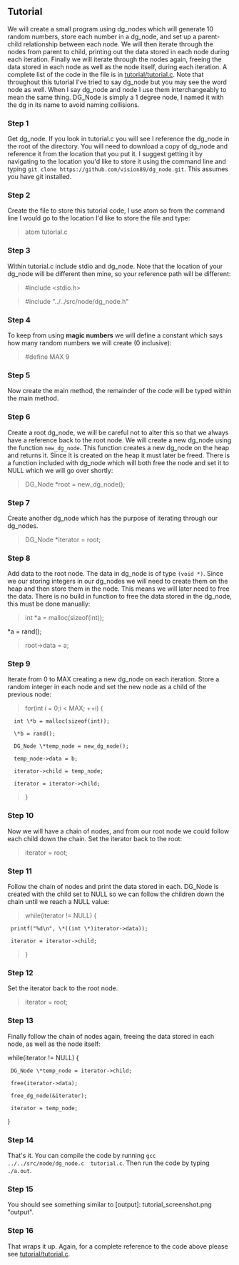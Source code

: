 ## Tutorial
We will create a small program using dg_nodes which will generate 10 random numbers, store each number in a dg_node, and set up a parent-child relationship between each node.  We will then iterate through the nodes from parent to child, printing out the data stored in each node during each iteration.  Finally we will iterate through the nodes again, freeing the data stored in each node as well as the node itself, during each iteration.
A complete list of the code in the file is in [tutorial/tutorial.c](tutorial/tutorial.c).
Note that throughout this tutorial I've tried to say dg_node but you may see the word node as well.  When I say dg_node and node I use them interchangeably to mean the same thing.  DG_Node is simply a 1 degree node, I named it with the dg in its name to avoid naming collisions.

### Step 1
Get dg_node.  If you look in tutorial.c you will see I reference the dg_node in the root of the directory.  You will need to download a copy of dg_node and reference it from the location that you put it.  I suggest getting it by navigating to the location you'd like to store it using the command line and typing `git clone https://github.com/vision89/dg_node.git`.  This assumes you have git installed.

### Step 2
Create the file to store this tutorial code, I use atom so from the command line I would go to the location I'd like to store the file and type:

  > atom tutorial.c

### Step 3
Within tutorial.c include stdio and dg_node.  Note that the location of your dg_node will be different then mine, so your reference path will be different:

  >#include <stdio.h>

  >#include "../../src/node/dg_node.h"

### Step 4
To keep from using **magic numbers** we will define a constant which says how many random numbers we will create (0 inclusive):

  > #define MAX 9

### Step 5
Now create the main method, the remainder of the code will be typed within the main method.

### Step 6
Create a root dg_node, we will be careful not to alter this so that we always have a reference back to the root node.  We will create a new dg_node using the function `new_dg_node`.  This function creates a new dg_node on the heap and returns it.  Since it is created on the heap it must later be freed.  There is a function included with dg_node which will both free the node and set it to NULL which we will go over shortly:

  > DG_Node \*root = new_dg_node();

### Step 7
Create another dg_node which has the purpose of iterating through our dg_nodes.

  > DG_Node \*iterator = root;

### Step 8
Add data to the root node.  The data in dg_node is of type `(void *)`.  Since we our storing integers in our dg_nodes we will need to create them on the heap and then store them in the node.  This means we will later need to free the data.  There is no build in function to free the data stored in the dg_node, this must be done manually:

  > int \*a = malloc(sizeof(int));

   \*a = rand();

  > root->data = a;

### Step 9
Iterate from 0 to MAX creating a new dg_node on each iteration.  Store a random integer in each node and set the new node as a child of the previous node:

  > for(int i = 0;i < MAX; ++i) {

      int \*b = malloc(sizeof(int));

      \*b = rand();

      DG_Node \*temp_node = new_dg_node();

      temp_node->data = b;

      iterator->child = temp_node;

      iterator = iterator->child;

  > }

### Step 10
Now we will have a chain of nodes, and from our root node we could follow each child down the chain.  Set the iterator back to the root:

  > iterator = root;

### Step 11
Follow the chain of nodes and print the data stored in each.  DG_Node is created with the child set to NULL so we can follow the children down the chain until we reach a NULL value:

  > while(iterator != NULL) {

     printf("%d\n", \*((int \*)iterator->data));

     iterator = iterator->child;

  > }

### Step 12
Set the iterator back to the root node.

  > iterator = root;

### Step 13
Finally follow the chain of nodes again, freeing the data stored in each node, as well as the node itself:

>

  while(iterator != NULL) {

     DG_Node \*temp_node = iterator->child;

     free(iterator->data);

     free_dg_node(&iterator);

     iterator = temp_node;

   }

>

### Step 14
That's it.  You can compile the code by running `gcc ../../src/node/dg_node.c  tutorial.c`.  Then run the code by typing `./a.out`.

### Step 15
You should see something similar to [output]: tutorial_screenshot.png "output".

### Step 16
That wraps it up.  Again, for a complete reference to the code above please see [tutorial/tutorial.c](tutorial/tutorial.c).
